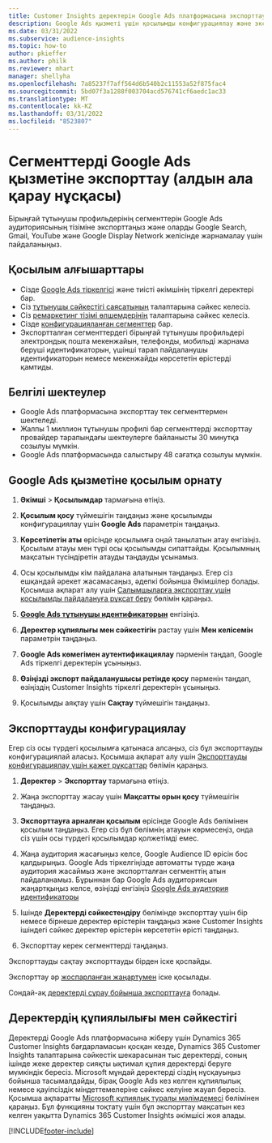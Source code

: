```yaml
---
title: Customer Insights деректерін Google Ads платформасына экспорттау
description: Google Ads қызметі үшін қосылымды конфигурациялау және экспорттау жолы туралы ақпарат.
ms.date: 03/31/2022
ms.subservice: audience-insights
ms.topic: how-to
author: pkieffer
ms.author: philk
ms.reviewer: mhart
manager: shellyha
ms.openlocfilehash: 7a85237f7aff564d6b540b2c11553a52f875fac4
ms.sourcegitcommit: 5bd07f3a1288f003704acd576741cf6aedc1ac33
ms.translationtype: MT
ms.contentlocale: kk-KZ
ms.lasthandoff: 03/31/2022
ms.locfileid: "8523807"
---
```

# <a name="export-segments-to-google-ads-preview"></a>Сегменттерді Google Ads қызметіне экспорттау (алдын ала қарау нұсқасы)

Бірыңғай тұтынушы профильдерінің сегменттерін Google Ads аудиториясының тізіміне экспорттаңыз және оларды Google Search, Gmail, YouTube және Google Display Network желісінде жарнамалау үшін пайдаланыңыз. 


## <a name="prerequisites-for-connection"></a>Қосылым алғышарттары

-   Сізде [Google Ads тіркелгісі](https://ads.google.com/) және тиісті әкімшінің тіркелгі деректері бар.
-   Сіз [тұтынушы сәйкестігі саясатының](https://support.google.com/adspolicy/answer/6299717) талаптарына сәйкес келесіз.
-   Сіз [ремаркетинг тізімі өлшемдерінің](https://support.google.com/google-ads/answer/7558048) талаптарына сәйкес келесіз.
-   Сізде [конфигурацияланған сегменттер](segments.md) бар.
-   Экспортталған сегменттердегі бірыңғай тұтынушы профильдері электрондық пошта мекенжайын, телефонды, мобильді жарнама беруші идентификаторын, үшінші тарап пайдаланушы идентификаторын немесе мекенжайды көрсететін өрістерді қамтиды.

## <a name="known-limitations"></a>Белгілі шектеулер

- Google Ads платформасына экспорттау тек сегменттермен шектеледі.
- Жалпы 1 миллион тұтынушы профилі бар сегменттерді экспорттау провайдер тарапындағы шектеулерге байланысты 30 минутқа созылуы мүмкін. 
- Google Ads платформасында салыстыру 48 сағатқа созылуы мүмкін.

## <a name="set-up-connection-to-google-ads"></a>Google Ads қызметіне қосылым орнату

1. **Әкімші** > **Қосылымдар** тармағына өтіңіз.

1. **Қосылым қосу** түймешігін таңдаңыз және қосылымды конфигурациялау үшін **Google Ads** параметрін таңдаңыз.

1. **Көрсетілетін аты** өрісінде қосылымға оңай танылатын атау енгізіңіз. Қосылым атауы мен түрі осы қосылымды сипаттайды. Қосылымның мақсатын түсіндіретін атауды таңдауды ұсынамыз.

1. Осы қосылымды кім пайдалана алатынын таңдаңыз. Егер сіз ешқандай әрекет жасамасаңыз, әдепкі бойынша Әкімшілер болады. Қосымша ақпарат алу үшін [Салымшыларға экспорттау үшін қосылымды пайдалануға рұқсат беру](connections.md#allow-contributors-to-use-a-connection-for-exports) бөлімін қараңыз.

1. **[Google Ads тұтынушы идентификаторын](https://support.google.com/google-ads/answer/1704344)** енгізіңіз.

1. **Деректер құпиялығы мен сәйкестігін** растау үшін **Мен келісемін** параметрін таңдаңыз.

1. **Google Ads көмегімен аутентификациялау** пәрменін таңдап, Google Ads тіркелгі деректерін ұсыныңыз.

1. **Өзіңізді экспорт пайдаланушысы ретінде қосу** пәрменін таңдап, өзіңіздің Customer Insights тіркелгі деректерін ұсыныңыз.

1. Қосылымды аяқтау үшін **Сақтау** түймешігін таңдаңыз. 

## <a name="configure-an-export"></a>Экспорттауды конфигурациялау

Егер сіз осы түрдегі қосылымға қатынаса алсаңыз, сіз бұл экспорттауды конфигурациялай аласыз. Қосымша ақпарат алу үшін [Экспорттауды конфигурациялау үшін қажет рұқсаттар](export-destinations.md#set-up-a-new-export) бөлімін қараңыз.

1. **Деректер** > **Экспорттау** тармағына өтіңіз.

1. Жаңа экспорттау жасау үшін **Мақсатты орын қосу** түймешігін таңдаңыз.

1. **Экспорттауға арналған қосылым** өрісінде Google Ads бөлімінен қосылым таңдаңыз. Егер сіз бұл бөлімнің атауын көрмесеңіз, онда сіз үшін осы түрдегі қосылымдар қолжетімді емес.

1. Жаңа аудитория жасағыңыз келсе, Google Audience ID өрісін бос қалдырыңыз. Google Ads тіркелгіңізде автоматты түрде жаңа аудитория жасаймыз және экспортталған сегменттің атын пайдаланамыз. Бұрыннан бар Google Ads аудиториясын жаңартқыңыз келсе, өзіңізді енгізіңіз [Google Ads аудитория идентификаторы](https://support.google.com/google-ads/answer/7558048?hl=en#:~:text=Audience%20lists%20is%20a%20section,Display%20Network%20through%20remarketing%20campaigns.)

1. Ішінде **Деректерді сәйкестендіру** бөлімінде экспорттау үшін бір немесе бірнеше деректер өрістерін таңдаңыз және Customer Insights ішіндегі сәйкес деректер өрістерін көрсететін өрісті таңдаңыз.

1. Экспорттау керек сегменттерді таңдаңыз. 

Экспорттауды сақтау экспорттауды бірден іске қоспайды.

Экспорттау әр [жоспарланған жаңартумен](system.md#schedule-tab) іске қосылады. 

Сондай-ақ [деректерді сұрау бойынша экспорттауға](export-destinations.md#run-exports-on-demand) болады. 

## <a name="data-privacy-and-compliance"></a>Деректердің құпиялылығы мен сәйкестігі

Деректерді Google Ads платформасына жіберу үшін Dynamics 365 Customer Insights бағдарламасын қосқан кезде, Dynamics 365 Customer Insights талаптарына сәйкестік шекарасынан тыс деректерді, соның ішінде жеке деректер сияқты ықтимал құпия деректерді беруге мүмкіндік бересіз. Microsoft мұндай деректерді сіздің нұсқауыңыз бойынша тасымалдайды, бірақ Google Ads кез келген құпиялылық немесе қауіпсіздік міндеттемелеріне сәйкес келуіне жауап бересіз. Қосымша ақпаратты [Microsoft құпиялық туралы мәлімдемесі](https://go.microsoft.com/fwlink/?linkid=396732) бөлімінен қараңыз.
Бұл функцияны тоқтату үшін бұл экспорттау мақсатын кез келген уақытта Dynamics 365 Customer Insights әкімшісі жоя алады.


[!INCLUDE[footer-include](../includes/footer-banner.md)]
